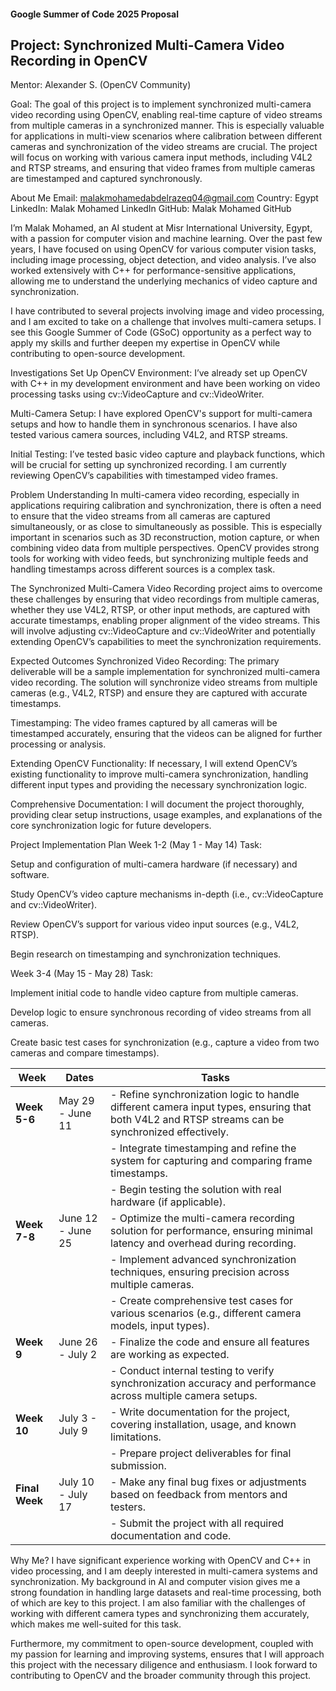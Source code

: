 #### Google Summer of Code 2025 Proposal
## Project: Synchronized Multi-Camera Video Recording in OpenCV
Mentor:
Alexander S. (OpenCV Community)

Goal:
The goal of this project is to implement synchronized multi-camera video recording using OpenCV, enabling real-time capture of video streams from multiple cameras in a synchronized manner. This is especially valuable for applications in multi-view scenarios where calibration between different cameras and synchronization of the video streams are crucial. The project will focus on working with various camera input methods, including V4L2 and RTSP streams, and ensuring that video frames from multiple cameras are timestamped and captured synchronously.

About Me
Email: malakmohamedabdelrazeq04@gmail.com
Country: Egypt
LinkedIn: Malak Mohamed LinkedIn
GitHub: Malak Mohamed GitHub

I’m Malak Mohamed, an AI student at Misr International University, Egypt, with a passion for computer vision and machine learning. Over the past few years, I have focused on using OpenCV for various computer vision tasks, including image processing, object detection, and video analysis. I’ve also worked extensively with C++ for performance-sensitive applications, allowing me to understand the underlying mechanics of video capture and synchronization.

I have contributed to several projects involving image and video processing, and I am excited to take on a challenge that involves multi-camera setups. I see this Google Summer of Code (GSoC) opportunity as a perfect way to apply my skills and further deepen my expertise in OpenCV while contributing to open-source development.

Investigations
Set Up OpenCV Environment: I’ve already set up OpenCV with C++ in my development environment and have been working on video processing tasks using cv::VideoCapture and cv::VideoWriter.

Multi-Camera Setup: I have explored OpenCV's support for multi-camera setups and how to handle them in synchronous scenarios. I have also tested various camera sources, including V4L2, and RTSP streams.

Initial Testing: I’ve tested basic video capture and playback functions, which will be crucial for setting up synchronized recording. I am currently reviewing OpenCV’s capabilities with timestamped video frames.

Problem Understanding
In multi-camera video recording, especially in applications requiring calibration and synchronization, there is often a need to ensure that the video streams from all cameras are captured simultaneously, or as close to simultaneously as possible. This is especially important in scenarios such as 3D reconstruction, motion capture, or when combining video data from multiple perspectives. OpenCV provides strong tools for working with video feeds, but synchronizing multiple feeds and handling timestamps across different sources is a complex task.

The Synchronized Multi-Camera Video Recording project aims to overcome these challenges by ensuring that video recordings from multiple cameras, whether they use V4L2, RTSP, or other input methods, are captured with accurate timestamps, enabling proper alignment of the video streams. This will involve adjusting cv::VideoCapture and cv::VideoWriter and potentially extending OpenCV’s capabilities to meet the synchronization requirements.

Expected Outcomes
Synchronized Video Recording:
The primary deliverable will be a sample implementation for synchronized multi-camera video recording. The solution will synchronize video streams from multiple cameras (e.g., V4L2, RTSP) and ensure they are captured with accurate timestamps.

Timestamping:
The video frames captured by all cameras will be timestamped accurately, ensuring that the videos can be aligned for further processing or analysis.

Extending OpenCV Functionality:
If necessary, I will extend OpenCV’s existing functionality to improve multi-camera synchronization, handling different input types and providing the necessary synchronization logic.

Comprehensive Documentation:
I will document the project thoroughly, providing clear setup instructions, usage examples, and explanations of the core synchronization logic for future developers.

Project Implementation Plan
Week 1-2 (May 1 - May 14)
Task:

Setup and configuration of multi-camera hardware (if necessary) and software.

Study OpenCV’s video capture mechanisms in-depth (i.e., cv::VideoCapture and cv::VideoWriter).

Review OpenCV’s support for various video input sources (e.g., V4L2, RTSP).

Begin research on timestamping and synchronization techniques.

Week 3-4 (May 15 - May 28)
Task:

Implement initial code to handle video capture from multiple cameras.

Develop logic to ensure synchronous recording of video streams from all cameras.

Create basic test cases for synchronization (e.g., capture a video from two cameras and compare timestamps).


| **Week**             | **Dates**             | **Tasks**                                                                                                                                              |
|----------------------|-----------------------|--------------------------------------------------------------------------------------------------------------------------------------------------------|
| **Week 5-6**         | May 29 - June 11      | - Refine synchronization logic to handle different camera input types, ensuring that both V4L2 and RTSP streams can be synchronized effectively.        |
|                      |                       | - Integrate timestamping and refine the system for capturing and comparing frame timestamps.                                                           |
|                      |                       | - Begin testing the solution with real hardware (if applicable).                                                                                       |
| **Week 7-8**         | June 12 - June 25     | - Optimize the multi-camera recording solution for performance, ensuring minimal latency and overhead during recording.                                 |
|                      |                       | - Implement advanced synchronization techniques, ensuring precision across multiple cameras.                                                           |
|                      |                       | - Create comprehensive test cases for various scenarios (e.g., different camera models, input types).                                                   |
| **Week 9**           | June 26 - July 2      | - Finalize the code and ensure all features are working as expected.                                                                                  |
|                      |                       | - Conduct internal testing to verify synchronization accuracy and performance across multiple camera setups.                                            |
| **Week 10**          | July 3 - July 9       | - Write documentation for the project, covering installation, usage, and known limitations.                                                           |
|                      |                       | - Prepare project deliverables for final submission.                                                                                                  |
| **Final Week**       | July 10 - July 17     | - Make any final bug fixes or adjustments based on feedback from mentors and testers.                                                                  |
|                      |                       | - Submit the project with all required documentation and code.                                                                                         |

Why Me?
I have significant experience working with OpenCV and C++ in video processing, and I am deeply interested in multi-camera systems and synchronization. My background in AI and computer vision gives me a strong foundation in handling large datasets and real-time processing, both of which are key to this project. I am also familiar with the challenges of working with different camera types and synchronizing them accurately, which makes me well-suited for this task.

Furthermore, my commitment to open-source development, coupled with my passion for learning and improving systems, ensures that I will approach this project with the necessary diligence and enthusiasm. I look forward to contributing to OpenCV and the broader community through this project.
